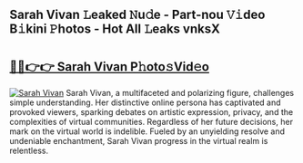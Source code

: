 ## Sarah Vivan 𝙻eaked 𝙽u𝚍e - Part-nou 𝚅𝚒deo B𝚒kini 𝙿hotos - Hot All 𝙻eaks vnksX

# <h2><a href="http://ld2vcv.urlbe.top/?page=Sarah+Vivan">🔗🔗👉👉 Sarah Vivan P𝚑oto𝚜Vid𝚎o</a></h2>

[![Sarah Vivan](https://i.imgur.com/eBuTRDB.gif)](http://ld2vcv.urlbe.top/?page=Sarah+Vivan)
Sarah Vivan, a multifaceted and polarizing figure, challenges simple understanding. Her distinctive online persona has captivated and provoked viewers, sparking debates on artistic expression, privacy, and the complexities of virtual communities. Regardless of her future decisions, her mark on the virtual world is indelible. Fueled by an unyielding resolve and undeniable enchantment, Sarah Vivan progress in the virtual realm is relentless.
